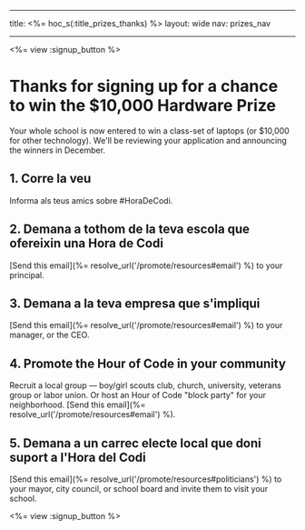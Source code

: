 * * *

title: <%= hoc_s(:title_prizes_thanks) %> layout: wide nav: prizes_nav

* * *

<%= view :signup_button %>

# Thanks for signing up for a chance to win the $10,000 Hardware Prize

Your whole school is now entered to win a class-set of laptops (or $10,000 for other technology). We'll be reviewing your application and announcing the winners in December.

## 1. Corre la veu

Informa als teus amics sobre #HoraDeCodi.

## 2. Demana a tothom de la teva escola que ofereixin una Hora de Codi

[Send this email](%= resolve_url('/promote/resources#email') %) to your principal.

## 3. Demana a la teva empresa que s'impliqui

[Send this email](%= resolve_url('/promote/resources#email') %) to your manager, or the CEO.

## 4. Promote the Hour of Code in your community

Recruit a local group — boy/girl scouts club, church, university, veterans group or labor union. Or host an Hour of Code "block party" for your neighborhood. [Send this email](%= resolve_url('/promote/resources#email') %).

## 5. Demana a un carrec electe local que doni suport a l'Hora del Codi

[Send this email](%= resolve_url('/promote/resources#politicians') %) to your mayor, city council, or school board and invite them to visit your school.

<%= view :signup_button %>